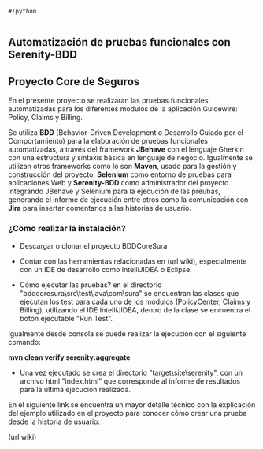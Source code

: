 ```
#!python


```
## Automatización de pruebas funcionales con Serenity-BDD ##

## Proyecto Core de Seguros ##

En el presente proyecto se realizaran las pruebas funcionales automatizadas para los diferentes modulos de la aplicación Guidewire: Policy, Claims y Billing.

Se utiliza **BDD** (Behavior-Driven Development o Desarrollo Guiado por el Comportamiento) para la elaboración de pruebas funcionales automatizadas, a través del framework **JBehave** con el lenguaje Gherkin con una estructura y sintaxis básica  en lenguaje de negocio. Igualmente se utilizan otros frameworks como lo son **Maven**, usado para la gestión y construcción del proyecto, **Selenium** como entorno de pruebas para aplicaciones Web y **Serenity-BDD** como administrador del proyecto integrando JBehave y Selenium para la ejecución de las preubas, generando el informe de ejecución entre otros como la comunicación con **Jira** para insertar comentarios a las historias de usuario.


### ¿Como realizar la instalación? ###

* Descargar o clonar el proyecto BDDCoreSura

* Contar con las herramientas relacionadas en (url wiki), especialmente con un IDE de desarrollo como IntelliJIDEA o Eclipse.

* Cómo ejecutar las pruebas? en el directorio "bddcoresura\src\test\java\com\sura\" se encuentran las clases que ejecutan los test para cada uno de los módulos (PolicyCenter, Claims y Billing), utilizando el IDE IntelliJIDEA, dentro de la clase se encuentra el botón ejecutable "Run Test".

Igualmente desde consola se puede realizar la ejecución con el siguiente comando:

**mvn clean verify serenity:aggregate**

* Una vez ejecutado se crea el directorio "target\site\serenity\", con un archivo html "index.html" que corresponde al informe de resultados para la última ejecución realizada.



En el siguiente link se encuentra un mayor detalle técnico con la explicación del ejemplo utilizado en el proyecto para conocer cómo crear una prueba desde la historia de usuario:

(url wiki)